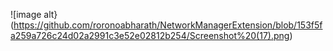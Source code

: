 ![image alt}(https://github.com/roronoabharath/NetworkManagerExtension/blob/153f5fa259a726c24d02a2991c3e52e02812b254/Screenshot%20(17).png)
